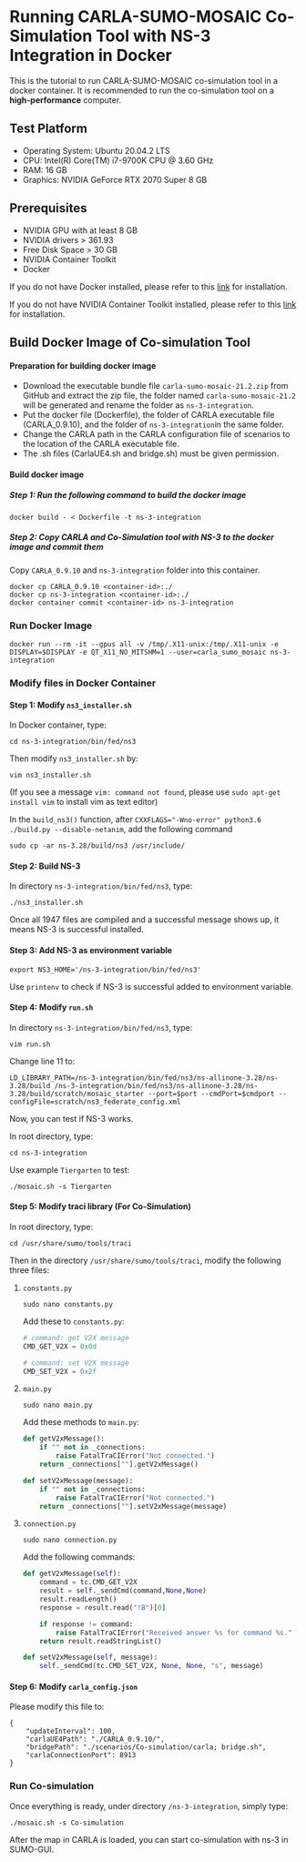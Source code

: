 #  Running CARLA-SUMO-MOSAIC Co-Simulation Tool with NS-3 Integration in Docker 

This is the tutorial to run CARLA-SUMO-MOSAIC co-simulation tool in a docker container. It is recommended to run the co-simulation tool on a **high-performance** computer.

## Test Platform

- Operating System: Ubuntu 20.04.2 LTS 
- CPU: Intel(R) Core(TM) i7-9700K CPU @ 3.60 GHz
- RAM: 16 GB
- Graphics: NVIDIA GeForce RTX 2070 Super 8 GB

## Prerequisites

- NVIDIA GPU with at least 8 GB
- NVIDIA drivers > 361.93
- Free Disk Space > 30 GB
- NVIDIA Container Toolkit
- Docker

If you do not have Docker installed, please refer to this [link](https://docs.docker.com/engine/install/ubuntu/) for installation.

If you do not have NVIDIA Container Toolkit installed, please refer to this [link](https://docs.nvidia.com/datacenter/cloud-native/container-toolkit/install-guide.html) for installation.

## Build Docker Image of Co-simulation Tool

#### Preparation for building docker image

- Download the executable bundle file `carla-sumo-mosaic-21.2.zip` from GitHub and extract the zip file, the folder named `carla-sumo-mosaic-21.2` will be generated and rename the folder as `ns-3-integration`.
- Put the docker file (Dockerfile), the folder of CARLA executable file (CARLA_0.9.10), and the folder of `ns-3-integration`in the same folder.
- Change the CARLA path in the CARLA configuration file of scenarios to the location of the CARLA executable file.
- The .sh files (CarlaUE4.sh and bridge.sh) must be given permission.

#### Build docker image

##### Step 1:  Run the following command to build the docker image

```
docker build - < Dockerfile -t ns-3-integration
```

##### Step 2: Copy CARLA and Co-Simulation tool with NS-3 to the docker image and commit them


Copy `CARLA_0.9.10` and `ns-3-integration` folder into this container.

```
docker cp CARLA_0.9.10 <container-id>:./
docker cp ns-3-integration <container-id>:./
docker container commit <container-id> ns-3-integration
```

### Run Docker Image

```
docker run --rm -it --gpus all -v /tmp/.X11-unix:/tmp/.X11-unix -e DISPLAY=$DISPLAY -e QT_X11_NO_MITSHM=1 --user=carla_sumo_mosaic ns-3-integration
```

### Modify files in Docker Container

#### Step 1: Modify `ns3_installer.sh`

In Docker container, type:

```
cd ns-3-integration/bin/fed/ns3
```

Then modify `ns3_installer.sh` by:

```
vim ns3_installer.sh
```

(If you see a message `vim: command not found`, please use `sudo apt-get install vim` to install vim as text editor)

In the `build_ns3()` function, after `CXXFLAGS="-Wno-error" python3.6 ./build.py --disable-netanim`, add the following command 

```
sudo cp -ar ns-3.28/build/ns3 /usr/include/
```

#### Step 2: Build NS-3

In directory `ns-3-integration/bin/fed/ns3`, type:

```
./ns3_installer.sh
```

Once all 1947 files are compiled and a successful message shows up, it means NS-3 is successful installed.

#### Step 3: Add NS-3 as environment variable

```
export NS3_HOME='/ns-3-integration/bin/fed/ns3'
```

Use `printenv` to check if NS-3 is successful added to environment variable.

#### Step 4: Modify `run.sh`

In directory `ns-3-integration/bin/fed/ns3`, type:

```
vim run.sh
```

Change line 11 to:

```
LD_LIBRARY_PATH=/ns-3-integration/bin/fed/ns3/ns-allinone-3.28/ns-3.28/build /ns-3-integration/bin/fed/ns3/ns-allinone-3.28/ns-3.28/build/scratch/mosaic_starter --port=$port --cmdPort=$cmdport --configFile=scratch/ns3_federate_config.xml
```

Now, you can test if NS-3 works.

In root directory, type:

```
cd ns-3-integration
```

Use example `Tiergarten` to test:

```
./mosaic.sh -s Tiergarten
```

#### Step 5: Modify traci library (For Co-Simulation)

In root directory, type:

```
cd /usr/share/sumo/tools/traci
```

Then in the directory `/usr/share/sumo/tools/traci`, modify the following three files:

1. `constants.py`

   ```
   sudo nano constants.py
   ```

   Add these to `constants.py`:

   ```python
   # command: get V2X message
   CMD_GET_V2X = 0x0d
   
   # command: set V2X message
   CMD_SET_V2X = 0x2f
   ```

2. `main.py`

   ```
   sudo nano main.py
   ```

   Add these methods to `main.py`:

   ```python
   def getV2xMessage():
       if "" not in _connections:
           raise FatalTraCIError("Not connected.")
       return _connections[""].getV2xMessage()
   
   def setV2xMessage(message):
       if "" not in _connections:
           raise FatalTraCIError("Not connected.")
       return _connections[""].setV2xMessage(message)
   ```

3. `connection.py`

   ```
   sudo nano connection.py
   ```

   Add the following commands:

   ```python
   def getV2xMessage(self):
       command = tc.CMD_GET_V2X
       result = self._sendCmd(command,None,None)
       result.readLength()
       response = result.read("!B")[0]
   
       if response != command:
           raise FatalTraCIError("Received answer %s for command %s." % (response, command))
       return result.readStringList()
   
   def setV2xMessage(self, message):
       self._sendCmd(tc.CMD_SET_V2X, None, None, "s", message)
   ```

#### Step 6: Modify `carla_config.json`

Please modify this file to:

```
{
    "updateInterval": 100,
    "carlaUE4Path": "./CARLA_0.9.10/",
    "bridgePath": "./scenarios/Co-simulation/carla; bridge.sh",
    "carlaConnectionPort": 8913
}
```

### Run Co-simulation

Once everything is ready, under directory `/ns-3-integration`, simply type:

```
./mosaic.sh -s Co-simulation
```

After the map in CARLA is loaded, you can start co-simulation with ns-3 in SUMO-GUI.
